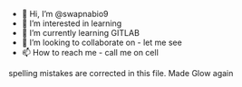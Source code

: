 - 👋 Hi, I’m @swapnabio9
- 👀 I’m interested in learning
- 🌱 I’m currently learning GITLAB
- 💞️ I’m looking to collaborate on - let me see
- 📫 How to reach me - call me on cell

spelling mistakes are corrected in this file.
Made Glow again 

<!---
swapnabio9/swapnabio9 is a ✨ special ✨ repository because its `README.md` (this file) appears on your GitHub profile.
You can click the Preview link to take a look at your changes.
--->
